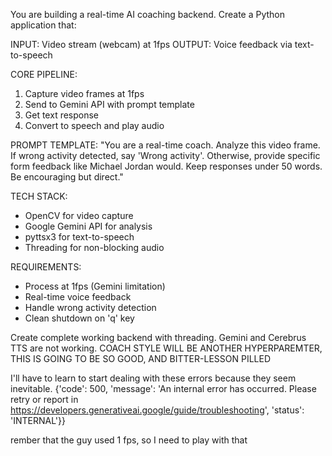 You are building a real-time AI coaching backend. Create a Python application that:

INPUT: Video stream (webcam) at 1fps
OUTPUT: Voice feedback via text-to-speech

CORE PIPELINE:
1. Capture video frames at 1fps
2. Send to Gemini API with prompt template
3. Get text response
4. Convert to speech and play audio

PROMPT TEMPLATE:
"You are a real-time coach. Analyze this video frame. If wrong activity detected, say 'Wrong activity'. Otherwise, provide specific form feedback like Michael Jordan would. Keep responses under 50 words. Be encouraging but direct."

TECH STACK:
- OpenCV for video capture
- Google Gemini API for analysis
- pyttsx3 for text-to-speech
- Threading for non-blocking audio

REQUIREMENTS:
- Process at 1fps (Gemini limitation)
- Real-time voice feedback
- Handle wrong activity detection
- Clean shutdown on 'q' key

Create complete working backend with threading.
Gemini and Cerebrus TTS are not working.
COACH STYLE WILL BE ANOTHER HYPERPAREMTER, THIS IS GOING TO BE SO GOOD, AND BITTER-LESSON PILLED

I'll have to learn to start dealing with these errors because they seem inevitable. {'code': 500, 'message': 'An internal error has occurred. Please retry or report in https://developers.generativeai.google/guide/troubleshooting', 'status': 'INTERNAL'}}

rember that the guy used 1 fps, so I need to play with that